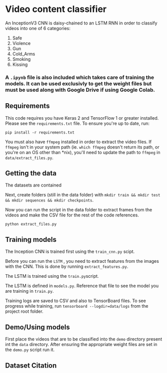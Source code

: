 # Video content classifier
An InceptionV3 CNN is daisy-chained to an LSTM RNN in order to classify videos into one of 6 categories:

1. Safe
1. Violence
1. Gun
1. Cold_Arms
1. Smoking
1. Kissing

### A `.ipynb` file is also included which takes care of training the models. It can be used exclusivly to get the weight files but must be used along with Google Drive if using Google Colab.

## Requirements

This code requires you have Keras 2 and TensorFlow 1 or greater installed. Please see the `requirements.txt` file. To ensure you're up to date, run:

`pip install -r requirements.txt`

You must also have `ffmpeg` installed in order to extract the video files. If `ffmpeg` isn't in your system path (ie. `which ffmpeg` doesn't return its path, or you're on an OS other than *nix), you'll need to update the path to `ffmpeg` in `data/extract_files.py`.

## Getting the data

The datasets are contained 

Next, create folders (still in the data folder) with `mkdir train && mkdir test && mkdir sequences && mkdir checkpoints`.

Now you can run the script in the data folder to extract frames from the videos and make the CSV file for the rest of the code references.

`python extract_files.py`

## Training models

The Inception CNN is trained first using the `train_cnn.py` scipt.

Before you can run the `LSTM` , you need to extract features from the images with the CNN. This is done by running `extract_features.py`.

The LSTM is trained using the `train.py`script.

The LSTM is defined in `models.py`. Reference that file to see the model you are training in `train.py`.

Training logs are saved to CSV and also to TensorBoard files. To see progress while training, run `tensorboard --logdir=data/logs` from the project root folder.

## Demo/Using models
First place the videos that are to be classified into the `demo` directory present int the `data` directory. After ensuring the appropriate weight files are set in the `demo.py` script run it.

## Dataset Citation



